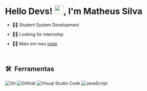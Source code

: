 <h1 align="left">Hello Devs! <img src="https://raw.githubusercontent.com/kaueMarques/kaueMarques/master/hi.gif" height="30px">, I'm Matheus Silva</h1>

- 👨‍💻 Student System Development

- 👨‍💻 Looking for internship

* 👨‍💻 Mais em meu [insta](https://www.instagram.com/ofc_matheus_ss/)

<br>
          
## 🛠 &nbsp;Ferramentas


![Git](https://img.shields.io/badge/git-%23F05033.svg?style=for-the-badge&logo=git&logoColor=white)
![GitHub](https://img.shields.io/badge/github-%23121011.svg?style=for-the-badge&logo=github&logoColor=white)
![Visual Studio Code](https://img.shields.io/badge/Visual%20Studio%20Code-0078d7.svg?style=for-the-badge&logo=visual-studio-code&logoColor=white)
![JavaScript](https://img.shields.io/badge/javascript-%23323330.svg?style=for-the-badge&logo=javascript&logoColor=%23F7DF1E)

<br><br>
